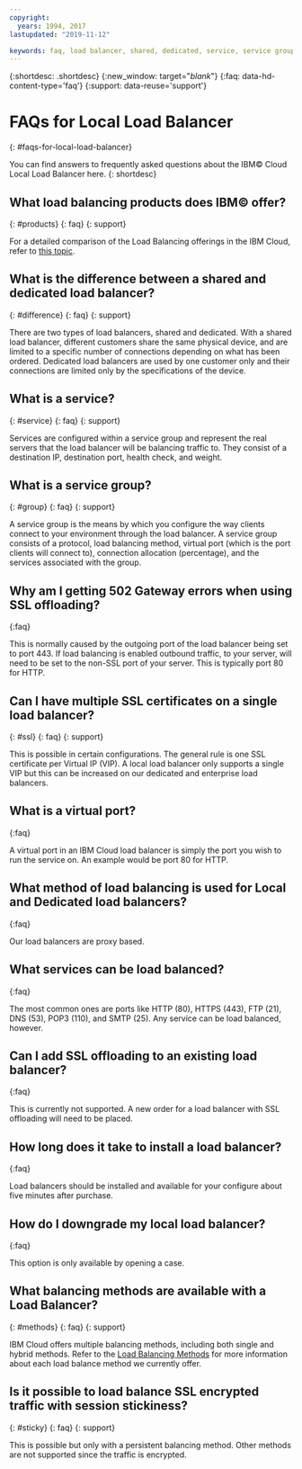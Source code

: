 ```yaml
---
copyright:
  years: 1994, 2017
lastupdated: "2019-11-12"

keywords: faq, load balancer, shared, dedicated, service, service group, support, errors
---
```


{:shortdesc: .shortdesc}
{:new_window: target="_blank_"}
{:faq: data-hd-content-type='faq'}
{:support: data-reuse='support'}

# FAQs for Local Load Balancer
{: #faqs-for-local-load-balancer}

You can find answers to frequently asked questions about the IBM© Cloud Local Load Balancer here.
{: shortdesc}

## What load balancing products does IBM© offer?
{: #products}
{: faq}
{: support}

For a detailed comparison of the Load Balancing offerings in the IBM Cloud, refer to [this topic](/docs/loadbalancer-service?topic=loadbalancer-service-explore).

## What is the difference between a shared and dedicated load balancer?
{: #difference}
{: faq}
{: support}

There are two types of load balancers, shared and dedicated. With a shared load balancer, different customers share the same physical device, and are limited to a specific number of connections depending on what has been ordered. Dedicated load balancers are used by one customer only and their connections are limited only by the specifications of the device.

## What is a service?
{: #service}
{: faq}
{: support}

Services are configured within a service group and represent the real servers that the load balancer will be balancing traffic to. They consist of a destination IP, destination port, health check, and weight.

## What is a service group?
{: #group}
{: faq}
{: support}

A service group is the means by which you configure the way clients connect to your environment through the load balancer. A service group consists of a protocol, load balancing method, virtual port (which is the port clients will connect to), connection allocation (percentage), and the services associated with the group.

## Why am I getting 502 Gateway errors when using SSL offloading?
{:faq}

This is normally caused by the outgoing port of the load balancer being set to port 443.  If load balancing is enabled outbound traffic, to your server, will need to be set to the non-SSL port of your server.  This is typically port 80 for HTTP.

## Can I have multiple SSL certificates on a single load balancer?
{: #ssl}
{: faq}
{: support}

This is possible in certain configurations.  The general rule is one SSL certificate per Virtual IP (VIP). A local load balancer only supports a single VIP but this can be increased on our dedicated and enterprise load balancers.

## What is a virtual port?
{:faq}

A virtual port in an IBM Cloud load balancer is simply the port you wish to run the service on. An example would be port 80 for HTTP.

## What method of load balancing is used for Local and Dedicated load balancers?
{:faq}

Our load balancers are proxy based.

## What services can be load balanced?
{:faq}

The most common ones are ports like HTTP (80), HTTPS (443), FTP (21), DNS (53), POP3 (110), and SMTP (25). Any service can be load balanced, however.

## Can I add SSL offloading to an existing load balancer?
{:faq}

This is currently not supported. A new order for a load balancer with SSL offloading will need to be placed.

## How long does it take to install a load balancer?
{:faq}

Load balancers should be installed and available for your configure about five minutes after purchase.

## How do I downgrade my local load balancer?
{:faq}

This option is only available by opening a case.

## What balancing methods are available with a Load Balancer?
{: #methods}
{: faq}
{: support}

IBM Cloud offers multiple balancing methods, including both single and hybrid methods.  Refer to the [Load Balancing Methods](/docs/local-load-balancer?topic=local-load-balancer-load-balancing-methods) for more information about each load balance method we currently offer.

## Is it possible to load balance SSL encrypted traffic with session stickiness?
{: #sticky}
{: faq}
{: support}

This is possible but only with a persistent balancing method. Other methods are not supported since the traffic is encrypted.
